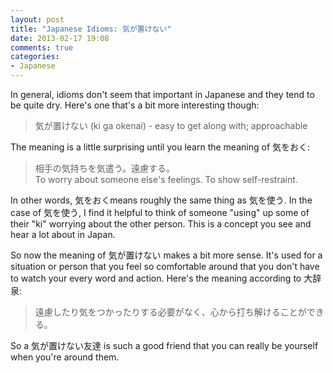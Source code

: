 ```yaml
---
layout: post
title: "Japanese Idioms: 気が置けない"
date: 2013-02-17 19:08
comments: true
categories:
- Japanese
---
```

In general, idioms don't seem that important in Japanese and they tend to be quite dry. Here's one that's a bit more interesting though:

> 気が置けない (ki ga okenai) - easy to get along with; approachable

<!-- more -->
The meaning is a little surprising until you learn the meaning of 気をおく:

>  相手の気持ちを気遣う。遠慮する。  
>  To worry about someone else's feelings. To show self-restraint.

In other words, 気をおくmeans roughly the same thing as 気を使う. In the case of 気を使う, I find it helpful to think of someone "using" up some of their "ki" worrying about the other person. This is a concept you see and hear a lot about in Japan.

So now the meaning of 気が置けない makes a bit more sense. It's used for a situation or person that you feel so comfortable around that you don't have to watch your every word and action. Here's the meaning according to 大辞泉:

>  遠慮したり気をつかったりする必要がなく、心から打ち解けることができる。

So a 気が置けない友達 is such a good friend that you can really be yourself when you're around them.
